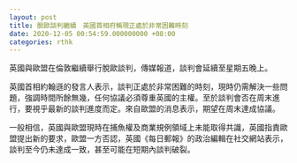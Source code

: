 ```yaml
---
layout: post
title: 脫歐談判繼續　英國首相府稱現正處於非常困難時刻
date: 2020-12-05 00:54:59.000000000 +08:00
categories: rthk
---
```


英國與歐盟在倫敦繼續舉行脫歐談判，傳媒報道，談判會延續至星期五晚上。

英國首相約翰遜的發言人表示，談判正處於非常困難的時刻，現時仍需解決一些問題，強調時間所餘無幾，任何協議必須尊重英國的主權。至於談判會否在周末進行，要視乎最新的談判進度而定。來自歐盟的消息表示，期望在周末達成協議。

一般相信，英國與歐盟現時在捕魚權及商業規例領域上未能取得共識，英國指責歐盟提出新的要求，歐盟一方否認，英國《每日郵報》的政治編輯在社交網站表示，談判至今仍未達成一致，甚至可能在短期內談判破裂。
